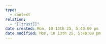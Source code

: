 ```yaml
---
type:
  - context
relation:
  - "[[trust]]"
date created: Mon, 10 13th 25, 5:40:00 pm
date modified: Mon, 10 13th 25, 5:40:00 pm
---
```


